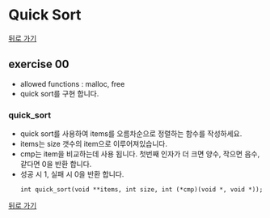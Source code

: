 # Quick Sort

[뒤로 가기](..)

## exercise 00
- allowed functions : malloc, free
- quick sort를 구현 합니다.

### quick_sort
- quick sort를 사용하여 items를 오름차순으로 정렬하는 함수를 작성하세요.
- items는 size 갯수의 item으로 이루어져있습니다.
- cmp는 item을 비교하는데 사용 됩니다. 첫번째 인자가 더 크면 양수, 작으면 음수, 같다면 0을 반환 합니다.
- 성공 시 1, 실패 시 0을 반환 합니다.
	```
	int	quick_sort(void **items, int size, int (*cmp)(void *, void *));
	```

[뒤로 가기](..)
